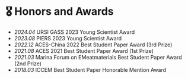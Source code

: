 # 🎖 Honors and Awards
- *2024.04* URSI GASS 2023 Young Scientist Award
- *2023.08* PIERS 2023 Young Scientist Award
- *2022.12* ACES-China 2022 Best Student Paper Award (3rd Prize)
- *2021.08* ACES 2021 Best Student Paper Award (1st Prize)
- *2021.03* Marina Forum on EMeatmaterials Best Student Paper  Award (2nd Prize)
- *2018.03* ICCEM Best Student Paper Honorable Mention Award
